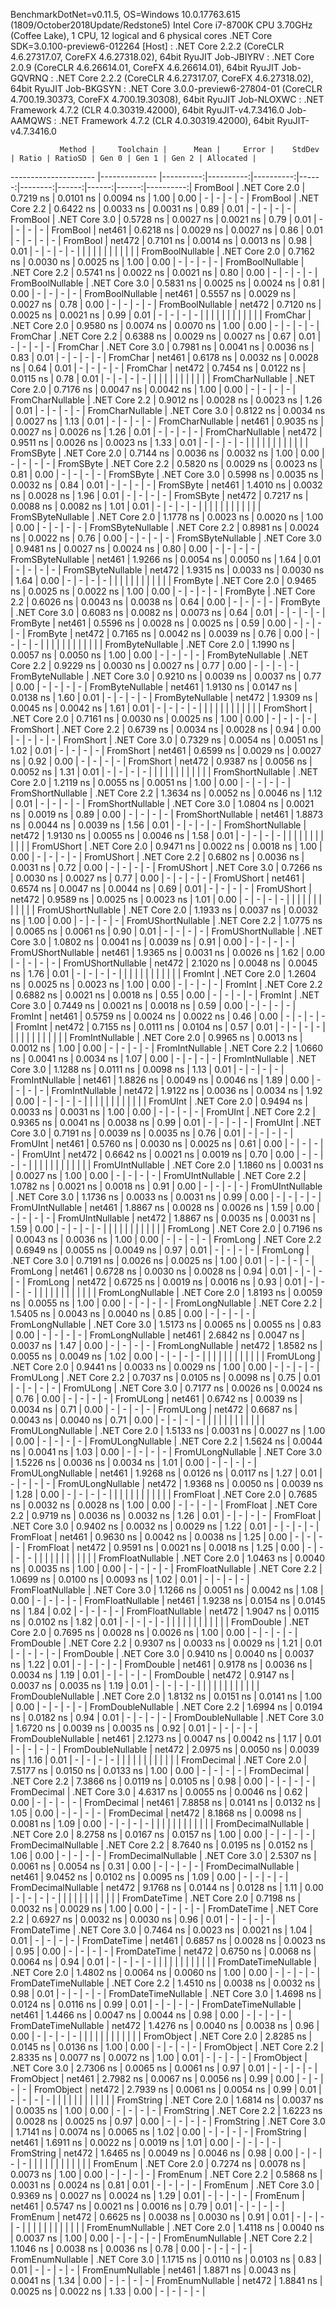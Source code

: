 
BenchmarkDotNet=v0.11.5, OS=Windows 10.0.17763.615 (1809/October2018Update/Redstone5)
Intel Core i7-8700K CPU 3.70GHz (Coffee Lake), 1 CPU, 12 logical and 6 physical cores
.NET Core SDK=3.0.100-preview6-012264
  [Host]     : .NET Core 2.2.2 (CoreCLR 4.6.27317.07, CoreFX 4.6.27318.02), 64bit RyuJIT
  Job-JBIYRV : .NET Core 2.0.9 (CoreCLR 4.6.26614.01, CoreFX 4.6.26614.01), 64bit RyuJIT
  Job-GQVRNQ : .NET Core 2.2.2 (CoreCLR 4.6.27317.07, CoreFX 4.6.27318.02), 64bit RyuJIT
  Job-BKGSYN : .NET Core 3.0.0-preview6-27804-01 (CoreCLR 4.700.19.30373, CoreFX 4.700.19.30308), 64bit RyuJIT
  Job-NLOXWC : .NET Framework 4.7.2 (CLR 4.0.30319.42000), 64bit RyuJIT-v4.7.3416.0
  Job-AAMQWS : .NET Framework 4.7.2 (CLR 4.0.30319.42000), 64bit RyuJIT-v4.7.3416.0


               Method |     Toolchain |      Mean |     Error |    StdDev | Ratio | RatioSD | Gen 0 | Gen 1 | Gen 2 | Allocated |
--------------------- |-------------- |----------:|----------:|----------:|------:|--------:|------:|------:|------:|----------:|
             FromBool | .NET Core 2.0 | 0.7219 ns | 0.0101 ns | 0.0094 ns |  1.00 |    0.00 |     - |     - |     - |         - |
             FromBool | .NET Core 2.2 | 0.6422 ns | 0.0033 ns | 0.0031 ns |  0.89 |    0.01 |     - |     - |     - |         - |
             FromBool | .NET Core 3.0 | 0.5728 ns | 0.0027 ns | 0.0021 ns |  0.79 |    0.01 |     - |     - |     - |         - |
             FromBool |        net461 | 0.6218 ns | 0.0029 ns | 0.0027 ns |  0.86 |    0.01 |     - |     - |     - |         - |
             FromBool |        net472 | 0.7101 ns | 0.0014 ns | 0.0013 ns |  0.98 |    0.01 |     - |     - |     - |         - |
                      |               |           |           |           |       |         |       |       |       |           |
     FromBoolNullable | .NET Core 2.0 | 0.7162 ns | 0.0030 ns | 0.0025 ns |  1.00 |    0.00 |     - |     - |     - |         - |
     FromBoolNullable | .NET Core 2.2 | 0.5741 ns | 0.0022 ns | 0.0021 ns |  0.80 |    0.00 |     - |     - |     - |         - |
     FromBoolNullable | .NET Core 3.0 | 0.5831 ns | 0.0025 ns | 0.0024 ns |  0.81 |    0.00 |     - |     - |     - |         - |
     FromBoolNullable |        net461 | 0.5557 ns | 0.0029 ns | 0.0027 ns |  0.78 |    0.00 |     - |     - |     - |         - |
     FromBoolNullable |        net472 | 0.7120 ns | 0.0025 ns | 0.0021 ns |  0.99 |    0.01 |     - |     - |     - |         - |
                      |               |           |           |           |       |         |       |       |       |           |
             FromChar | .NET Core 2.0 | 0.9580 ns | 0.0074 ns | 0.0070 ns |  1.00 |    0.00 |     - |     - |     - |         - |
             FromChar | .NET Core 2.2 | 0.6388 ns | 0.0029 ns | 0.0027 ns |  0.67 |    0.01 |     - |     - |     - |         - |
             FromChar | .NET Core 3.0 | 0.7981 ns | 0.0041 ns | 0.0036 ns |  0.83 |    0.01 |     - |     - |     - |         - |
             FromChar |        net461 | 0.6178 ns | 0.0032 ns | 0.0028 ns |  0.64 |    0.01 |     - |     - |     - |         - |
             FromChar |        net472 | 0.7454 ns | 0.0122 ns | 0.0115 ns |  0.78 |    0.01 |     - |     - |     - |         - |
                      |               |           |           |           |       |         |       |       |       |           |
     FromCharNullable | .NET Core 2.0 | 0.7176 ns | 0.0047 ns | 0.0042 ns |  1.00 |    0.00 |     - |     - |     - |         - |
     FromCharNullable | .NET Core 2.2 | 0.9012 ns | 0.0028 ns | 0.0023 ns |  1.26 |    0.01 |     - |     - |     - |         - |
     FromCharNullable | .NET Core 3.0 | 0.8122 ns | 0.0034 ns | 0.0027 ns |  1.13 |    0.01 |     - |     - |     - |         - |
     FromCharNullable |        net461 | 0.9035 ns | 0.0027 ns | 0.0026 ns |  1.26 |    0.01 |     - |     - |     - |         - |
     FromCharNullable |        net472 | 0.9511 ns | 0.0026 ns | 0.0023 ns |  1.33 |    0.01 |     - |     - |     - |         - |
                      |               |           |           |           |       |         |       |       |       |           |
            FromSByte | .NET Core 2.0 | 0.7144 ns | 0.0036 ns | 0.0032 ns |  1.00 |    0.00 |     - |     - |     - |         - |
            FromSByte | .NET Core 2.2 | 0.5820 ns | 0.0029 ns | 0.0023 ns |  0.81 |    0.00 |     - |     - |     - |         - |
            FromSByte | .NET Core 3.0 | 0.5998 ns | 0.0035 ns | 0.0032 ns |  0.84 |    0.01 |     - |     - |     - |         - |
            FromSByte |        net461 | 1.4010 ns | 0.0032 ns | 0.0028 ns |  1.96 |    0.01 |     - |     - |     - |         - |
            FromSByte |        net472 | 0.7217 ns | 0.0088 ns | 0.0082 ns |  1.01 |    0.01 |     - |     - |     - |         - |
                      |               |           |           |           |       |         |       |       |       |           |
    FromSByteNullable | .NET Core 2.0 | 1.1778 ns | 0.0023 ns | 0.0020 ns |  1.00 |    0.00 |     - |     - |     - |         - |
    FromSByteNullable | .NET Core 2.2 | 0.8981 ns | 0.0024 ns | 0.0022 ns |  0.76 |    0.00 |     - |     - |     - |         - |
    FromSByteNullable | .NET Core 3.0 | 0.9481 ns | 0.0027 ns | 0.0024 ns |  0.80 |    0.00 |     - |     - |     - |         - |
    FromSByteNullable |        net461 | 1.9266 ns | 0.0054 ns | 0.0050 ns |  1.64 |    0.01 |     - |     - |     - |         - |
    FromSByteNullable |        net472 | 1.9315 ns | 0.0033 ns | 0.0030 ns |  1.64 |    0.00 |     - |     - |     - |         - |
                      |               |           |           |           |       |         |       |       |       |           |
             FromByte | .NET Core 2.0 | 0.9465 ns | 0.0025 ns | 0.0022 ns |  1.00 |    0.00 |     - |     - |     - |         - |
             FromByte | .NET Core 2.2 | 0.6026 ns | 0.0043 ns | 0.0038 ns |  0.64 |    0.00 |     - |     - |     - |         - |
             FromByte | .NET Core 3.0 | 0.6083 ns | 0.0082 ns | 0.0073 ns |  0.64 |    0.01 |     - |     - |     - |         - |
             FromByte |        net461 | 0.5596 ns | 0.0028 ns | 0.0025 ns |  0.59 |    0.00 |     - |     - |     - |         - |
             FromByte |        net472 | 0.7165 ns | 0.0042 ns | 0.0039 ns |  0.76 |    0.00 |     - |     - |     - |         - |
                      |               |           |           |           |       |         |       |       |       |           |
     FromByteNullable | .NET Core 2.0 | 1.1990 ns | 0.0057 ns | 0.0050 ns |  1.00 |    0.00 |     - |     - |     - |         - |
     FromByteNullable | .NET Core 2.2 | 0.9229 ns | 0.0030 ns | 0.0027 ns |  0.77 |    0.00 |     - |     - |     - |         - |
     FromByteNullable | .NET Core 3.0 | 0.9210 ns | 0.0039 ns | 0.0037 ns |  0.77 |    0.00 |     - |     - |     - |         - |
     FromByteNullable |        net461 | 1.9130 ns | 0.0147 ns | 0.0138 ns |  1.60 |    0.01 |     - |     - |     - |         - |
     FromByteNullable |        net472 | 1.9309 ns | 0.0045 ns | 0.0042 ns |  1.61 |    0.01 |     - |     - |     - |         - |
                      |               |           |           |           |       |         |       |       |       |           |
            FromShort | .NET Core 2.0 | 0.7161 ns | 0.0030 ns | 0.0025 ns |  1.00 |    0.00 |     - |     - |     - |         - |
            FromShort | .NET Core 2.2 | 0.6739 ns | 0.0034 ns | 0.0028 ns |  0.94 |    0.00 |     - |     - |     - |         - |
            FromShort | .NET Core 3.0 | 0.7329 ns | 0.0054 ns | 0.0051 ns |  1.02 |    0.01 |     - |     - |     - |         - |
            FromShort |        net461 | 0.6599 ns | 0.0029 ns | 0.0027 ns |  0.92 |    0.00 |     - |     - |     - |         - |
            FromShort |        net472 | 0.9387 ns | 0.0056 ns | 0.0052 ns |  1.31 |    0.01 |     - |     - |     - |         - |
                      |               |           |           |           |       |         |       |       |       |           |
    FromShortNullable | .NET Core 2.0 | 1.2119 ns | 0.0055 ns | 0.0051 ns |  1.00 |    0.00 |     - |     - |     - |         - |
    FromShortNullable | .NET Core 2.2 | 1.3634 ns | 0.0052 ns | 0.0046 ns |  1.12 |    0.01 |     - |     - |     - |         - |
    FromShortNullable | .NET Core 3.0 | 1.0804 ns | 0.0021 ns | 0.0019 ns |  0.89 |    0.00 |     - |     - |     - |         - |
    FromShortNullable |        net461 | 1.8873 ns | 0.0044 ns | 0.0039 ns |  1.56 |    0.01 |     - |     - |     - |         - |
    FromShortNullable |        net472 | 1.9130 ns | 0.0055 ns | 0.0046 ns |  1.58 |    0.01 |     - |     - |     - |         - |
                      |               |           |           |           |       |         |       |       |       |           |
           FromUShort | .NET Core 2.0 | 0.9471 ns | 0.0022 ns | 0.0018 ns |  1.00 |    0.00 |     - |     - |     - |         - |
           FromUShort | .NET Core 2.2 | 0.6802 ns | 0.0036 ns | 0.0031 ns |  0.72 |    0.00 |     - |     - |     - |         - |
           FromUShort | .NET Core 3.0 | 0.7266 ns | 0.0030 ns | 0.0027 ns |  0.77 |    0.00 |     - |     - |     - |         - |
           FromUShort |        net461 | 0.6574 ns | 0.0047 ns | 0.0044 ns |  0.69 |    0.01 |     - |     - |     - |         - |
           FromUShort |        net472 | 0.9589 ns | 0.0025 ns | 0.0023 ns |  1.01 |    0.00 |     - |     - |     - |         - |
                      |               |           |           |           |       |         |       |       |       |           |
   FromUShortNullable | .NET Core 2.0 | 1.1933 ns | 0.0037 ns | 0.0032 ns |  1.00 |    0.00 |     - |     - |     - |         - |
   FromUShortNullable | .NET Core 2.2 | 1.0775 ns | 0.0065 ns | 0.0061 ns |  0.90 |    0.01 |     - |     - |     - |         - |
   FromUShortNullable | .NET Core 3.0 | 1.0802 ns | 0.0041 ns | 0.0039 ns |  0.91 |    0.00 |     - |     - |     - |         - |
   FromUShortNullable |        net461 | 1.9365 ns | 0.0031 ns | 0.0026 ns |  1.62 |    0.00 |     - |     - |     - |         - |
   FromUShortNullable |        net472 | 2.1020 ns | 0.0048 ns | 0.0045 ns |  1.76 |    0.01 |     - |     - |     - |         - |
                      |               |           |           |           |       |         |       |       |       |           |
              FromInt | .NET Core 2.0 | 1.2604 ns | 0.0025 ns | 0.0023 ns |  1.00 |    0.00 |     - |     - |     - |         - |
              FromInt | .NET Core 2.2 | 0.6882 ns | 0.0021 ns | 0.0018 ns |  0.55 |    0.00 |     - |     - |     - |         - |
              FromInt | .NET Core 3.0 | 0.7449 ns | 0.0021 ns | 0.0018 ns |  0.59 |    0.00 |     - |     - |     - |         - |
              FromInt |        net461 | 0.5759 ns | 0.0024 ns | 0.0022 ns |  0.46 |    0.00 |     - |     - |     - |         - |
              FromInt |        net472 | 0.7155 ns | 0.0111 ns | 0.0104 ns |  0.57 |    0.01 |     - |     - |     - |         - |
                      |               |           |           |           |       |         |       |       |       |           |
      FromIntNullable | .NET Core 2.0 | 0.9965 ns | 0.0013 ns | 0.0012 ns |  1.00 |    0.00 |     - |     - |     - |         - |
      FromIntNullable | .NET Core 2.2 | 1.0660 ns | 0.0041 ns | 0.0034 ns |  1.07 |    0.00 |     - |     - |     - |         - |
      FromIntNullable | .NET Core 3.0 | 1.1288 ns | 0.0111 ns | 0.0098 ns |  1.13 |    0.01 |     - |     - |     - |         - |
      FromIntNullable |        net461 | 1.8826 ns | 0.0049 ns | 0.0046 ns |  1.89 |    0.00 |     - |     - |     - |         - |
      FromIntNullable |        net472 | 1.9122 ns | 0.0036 ns | 0.0034 ns |  1.92 |    0.00 |     - |     - |     - |         - |
                      |               |           |           |           |       |         |       |       |       |           |
             FromUInt | .NET Core 2.0 | 0.9494 ns | 0.0033 ns | 0.0031 ns |  1.00 |    0.00 |     - |     - |     - |         - |
             FromUInt | .NET Core 2.2 | 0.9365 ns | 0.0041 ns | 0.0038 ns |  0.99 |    0.01 |     - |     - |     - |         - |
             FromUInt | .NET Core 3.0 | 0.7191 ns | 0.0039 ns | 0.0035 ns |  0.76 |    0.01 |     - |     - |     - |         - |
             FromUInt |        net461 | 0.5760 ns | 0.0030 ns | 0.0025 ns |  0.61 |    0.00 |     - |     - |     - |         - |
             FromUInt |        net472 | 0.6642 ns | 0.0021 ns | 0.0019 ns |  0.70 |    0.00 |     - |     - |     - |         - |
                      |               |           |           |           |       |         |       |       |       |           |
     FromUIntNullable | .NET Core 2.0 | 1.1860 ns | 0.0031 ns | 0.0027 ns |  1.00 |    0.00 |     - |     - |     - |         - |
     FromUIntNullable | .NET Core 2.2 | 1.0782 ns | 0.0021 ns | 0.0018 ns |  0.91 |    0.00 |     - |     - |     - |         - |
     FromUIntNullable | .NET Core 3.0 | 1.1736 ns | 0.0033 ns | 0.0031 ns |  0.99 |    0.00 |     - |     - |     - |         - |
     FromUIntNullable |        net461 | 1.8867 ns | 0.0028 ns | 0.0026 ns |  1.59 |    0.00 |     - |     - |     - |         - |
     FromUIntNullable |        net472 | 1.8867 ns | 0.0035 ns | 0.0031 ns |  1.59 |    0.00 |     - |     - |     - |         - |
                      |               |           |           |           |       |         |       |       |       |           |
             FromLong | .NET Core 2.0 | 0.7196 ns | 0.0043 ns | 0.0036 ns |  1.00 |    0.00 |     - |     - |     - |         - |
             FromLong | .NET Core 2.2 | 0.6949 ns | 0.0055 ns | 0.0049 ns |  0.97 |    0.01 |     - |     - |     - |         - |
             FromLong | .NET Core 3.0 | 0.7191 ns | 0.0026 ns | 0.0025 ns |  1.00 |    0.01 |     - |     - |     - |         - |
             FromLong |        net461 | 0.6728 ns | 0.0030 ns | 0.0028 ns |  0.94 |    0.01 |     - |     - |     - |         - |
             FromLong |        net472 | 0.6725 ns | 0.0019 ns | 0.0016 ns |  0.93 |    0.01 |     - |     - |     - |         - |
                      |               |           |           |           |       |         |       |       |       |           |
     FromLongNullable | .NET Core 2.0 | 1.8193 ns | 0.0059 ns | 0.0055 ns |  1.00 |    0.00 |     - |     - |     - |         - |
     FromLongNullable | .NET Core 2.2 | 1.5405 ns | 0.0043 ns | 0.0040 ns |  0.85 |    0.00 |     - |     - |     - |         - |
     FromLongNullable | .NET Core 3.0 | 1.5173 ns | 0.0065 ns | 0.0055 ns |  0.83 |    0.00 |     - |     - |     - |         - |
     FromLongNullable |        net461 | 2.6842 ns | 0.0047 ns | 0.0037 ns |  1.47 |    0.00 |     - |     - |     - |         - |
     FromLongNullable |        net472 | 1.8582 ns | 0.0055 ns | 0.0049 ns |  1.02 |    0.00 |     - |     - |     - |         - |
                      |               |           |           |           |       |         |       |       |       |           |
            FromULong | .NET Core 2.0 | 0.9441 ns | 0.0033 ns | 0.0029 ns |  1.00 |    0.00 |     - |     - |     - |         - |
            FromULong | .NET Core 2.2 | 0.7037 ns | 0.0105 ns | 0.0098 ns |  0.75 |    0.01 |     - |     - |     - |         - |
            FromULong | .NET Core 3.0 | 0.7177 ns | 0.0026 ns | 0.0024 ns |  0.76 |    0.00 |     - |     - |     - |         - |
            FromULong |        net461 | 0.6742 ns | 0.0039 ns | 0.0034 ns |  0.71 |    0.00 |     - |     - |     - |         - |
            FromULong |        net472 | 0.6687 ns | 0.0043 ns | 0.0040 ns |  0.71 |    0.00 |     - |     - |     - |         - |
                      |               |           |           |           |       |         |       |       |       |           |
    FromULongNullable | .NET Core 2.0 | 1.5133 ns | 0.0031 ns | 0.0027 ns |  1.00 |    0.00 |     - |     - |     - |         - |
    FromULongNullable | .NET Core 2.2 | 1.5624 ns | 0.0044 ns | 0.0041 ns |  1.03 |    0.00 |     - |     - |     - |         - |
    FromULongNullable | .NET Core 3.0 | 1.5226 ns | 0.0036 ns | 0.0034 ns |  1.01 |    0.00 |     - |     - |     - |         - |
    FromULongNullable |        net461 | 1.9268 ns | 0.0126 ns | 0.0117 ns |  1.27 |    0.01 |     - |     - |     - |         - |
    FromULongNullable |        net472 | 1.9368 ns | 0.0050 ns | 0.0039 ns |  1.28 |    0.00 |     - |     - |     - |         - |
                      |               |           |           |           |       |         |       |       |       |           |
            FromFloat | .NET Core 2.0 | 0.7685 ns | 0.0032 ns | 0.0028 ns |  1.00 |    0.00 |     - |     - |     - |         - |
            FromFloat | .NET Core 2.2 | 0.9719 ns | 0.0036 ns | 0.0032 ns |  1.26 |    0.01 |     - |     - |     - |         - |
            FromFloat | .NET Core 3.0 | 0.9402 ns | 0.0032 ns | 0.0029 ns |  1.22 |    0.01 |     - |     - |     - |         - |
            FromFloat |        net461 | 0.9630 ns | 0.0042 ns | 0.0038 ns |  1.25 |    0.00 |     - |     - |     - |         - |
            FromFloat |        net472 | 0.9591 ns | 0.0021 ns | 0.0018 ns |  1.25 |    0.00 |     - |     - |     - |         - |
                      |               |           |           |           |       |         |       |       |       |           |
    FromFloatNullable | .NET Core 2.0 | 1.0463 ns | 0.0040 ns | 0.0035 ns |  1.00 |    0.00 |     - |     - |     - |         - |
    FromFloatNullable | .NET Core 2.2 | 1.0699 ns | 0.0100 ns | 0.0093 ns |  1.02 |    0.01 |     - |     - |     - |         - |
    FromFloatNullable | .NET Core 3.0 | 1.1266 ns | 0.0051 ns | 0.0042 ns |  1.08 |    0.00 |     - |     - |     - |         - |
    FromFloatNullable |        net461 | 1.9238 ns | 0.0154 ns | 0.0145 ns |  1.84 |    0.02 |     - |     - |     - |         - |
    FromFloatNullable |        net472 | 1.9047 ns | 0.0115 ns | 0.0102 ns |  1.82 |    0.01 |     - |     - |     - |         - |
                      |               |           |           |           |       |         |       |       |       |           |
           FromDouble | .NET Core 2.0 | 0.7695 ns | 0.0028 ns | 0.0026 ns |  1.00 |    0.00 |     - |     - |     - |         - |
           FromDouble | .NET Core 2.2 | 0.9307 ns | 0.0033 ns | 0.0029 ns |  1.21 |    0.01 |     - |     - |     - |         - |
           FromDouble | .NET Core 3.0 | 0.9410 ns | 0.0040 ns | 0.0037 ns |  1.22 |    0.01 |     - |     - |     - |         - |
           FromDouble |        net461 | 0.9178 ns | 0.0036 ns | 0.0034 ns |  1.19 |    0.01 |     - |     - |     - |         - |
           FromDouble |        net472 | 0.9147 ns | 0.0037 ns | 0.0035 ns |  1.19 |    0.01 |     - |     - |     - |         - |
                      |               |           |           |           |       |         |       |       |       |           |
   FromDoubleNullable | .NET Core 2.0 | 1.8132 ns | 0.0151 ns | 0.0141 ns |  1.00 |    0.00 |     - |     - |     - |         - |
   FromDoubleNullable | .NET Core 2.2 | 1.6994 ns | 0.0194 ns | 0.0182 ns |  0.94 |    0.01 |     - |     - |     - |         - |
   FromDoubleNullable | .NET Core 3.0 | 1.6720 ns | 0.0039 ns | 0.0035 ns |  0.92 |    0.01 |     - |     - |     - |         - |
   FromDoubleNullable |        net461 | 2.1273 ns | 0.0047 ns | 0.0042 ns |  1.17 |    0.01 |     - |     - |     - |         - |
   FromDoubleNullable |        net472 | 2.0975 ns | 0.0050 ns | 0.0039 ns |  1.16 |    0.01 |     - |     - |     - |         - |
                      |               |           |           |           |       |         |       |       |       |           |
          FromDecimal | .NET Core 2.0 | 7.5177 ns | 0.0150 ns | 0.0133 ns |  1.00 |    0.00 |     - |     - |     - |         - |
          FromDecimal | .NET Core 2.2 | 7.3866 ns | 0.0119 ns | 0.0105 ns |  0.98 |    0.00 |     - |     - |     - |         - |
          FromDecimal | .NET Core 3.0 | 4.6317 ns | 0.0055 ns | 0.0046 ns |  0.62 |    0.00 |     - |     - |     - |         - |
          FromDecimal |        net461 | 7.8858 ns | 0.0141 ns | 0.0132 ns |  1.05 |    0.00 |     - |     - |     - |         - |
          FromDecimal |        net472 | 8.1868 ns | 0.0098 ns | 0.0081 ns |  1.09 |    0.00 |     - |     - |     - |         - |
                      |               |           |           |           |       |         |       |       |       |           |
  FromDecimalNullable | .NET Core 2.0 | 8.2758 ns | 0.0167 ns | 0.0157 ns |  1.00 |    0.00 |     - |     - |     - |         - |
  FromDecimalNullable | .NET Core 2.2 | 8.7640 ns | 0.0195 ns | 0.0152 ns |  1.06 |    0.00 |     - |     - |     - |         - |
  FromDecimalNullable | .NET Core 3.0 | 2.5307 ns | 0.0061 ns | 0.0054 ns |  0.31 |    0.00 |     - |     - |     - |         - |
  FromDecimalNullable |        net461 | 9.0452 ns | 0.0102 ns | 0.0095 ns |  1.09 |    0.00 |     - |     - |     - |         - |
  FromDecimalNullable |        net472 | 9.1768 ns | 0.0144 ns | 0.0128 ns |  1.11 |    0.00 |     - |     - |     - |         - |
                      |               |           |           |           |       |         |       |       |       |           |
         FromDateTime | .NET Core 2.0 | 0.7198 ns | 0.0032 ns | 0.0029 ns |  1.00 |    0.00 |     - |     - |     - |         - |
         FromDateTime | .NET Core 2.2 | 0.6927 ns | 0.0032 ns | 0.0030 ns |  0.96 |    0.01 |     - |     - |     - |         - |
         FromDateTime | .NET Core 3.0 | 0.7464 ns | 0.0023 ns | 0.0021 ns |  1.04 |    0.01 |     - |     - |     - |         - |
         FromDateTime |        net461 | 0.6857 ns | 0.0028 ns | 0.0023 ns |  0.95 |    0.00 |     - |     - |     - |         - |
         FromDateTime |        net472 | 0.6750 ns | 0.0068 ns | 0.0064 ns |  0.94 |    0.01 |     - |     - |     - |         - |
                      |               |           |           |           |       |         |       |       |       |           |
 FromDateTimeNullable | .NET Core 2.0 | 1.4802 ns | 0.0064 ns | 0.0060 ns |  1.00 |    0.00 |     - |     - |     - |         - |
 FromDateTimeNullable | .NET Core 2.2 | 1.4510 ns | 0.0038 ns | 0.0032 ns |  0.98 |    0.01 |     - |     - |     - |         - |
 FromDateTimeNullable | .NET Core 3.0 | 1.4698 ns | 0.0124 ns | 0.0116 ns |  0.99 |    0.01 |     - |     - |     - |         - |
 FromDateTimeNullable |        net461 | 1.4466 ns | 0.0047 ns | 0.0044 ns |  0.98 |    0.00 |     - |     - |     - |         - |
 FromDateTimeNullable |        net472 | 1.4276 ns | 0.0040 ns | 0.0038 ns |  0.96 |    0.00 |     - |     - |     - |         - |
                      |               |           |           |           |       |         |       |       |       |           |
           FromObject | .NET Core 2.0 | 2.8285 ns | 0.0145 ns | 0.0136 ns |  1.00 |    0.00 |     - |     - |     - |         - |
           FromObject | .NET Core 2.2 | 2.8335 ns | 0.0077 ns | 0.0072 ns |  1.00 |    0.01 |     - |     - |     - |         - |
           FromObject | .NET Core 3.0 | 2.7306 ns | 0.0065 ns | 0.0061 ns |  0.97 |    0.01 |     - |     - |     - |         - |
           FromObject |        net461 | 2.7982 ns | 0.0067 ns | 0.0056 ns |  0.99 |    0.00 |     - |     - |     - |         - |
           FromObject |        net472 | 2.7939 ns | 0.0061 ns | 0.0054 ns |  0.99 |    0.01 |     - |     - |     - |         - |
                      |               |           |           |           |       |         |       |       |       |           |
           FromString | .NET Core 2.0 | 1.6814 ns | 0.0037 ns | 0.0035 ns |  1.00 |    0.00 |     - |     - |     - |         - |
           FromString | .NET Core 2.2 | 1.6223 ns | 0.0028 ns | 0.0025 ns |  0.97 |    0.00 |     - |     - |     - |         - |
           FromString | .NET Core 3.0 | 1.7141 ns | 0.0074 ns | 0.0065 ns |  1.02 |    0.00 |     - |     - |     - |         - |
           FromString |        net461 | 1.6911 ns | 0.0022 ns | 0.0019 ns |  1.01 |    0.00 |     - |     - |     - |         - |
           FromString |        net472 | 1.6465 ns | 0.0049 ns | 0.0046 ns |  0.98 |    0.00 |     - |     - |     - |         - |
                      |               |           |           |           |       |         |       |       |       |           |
             FromEnum | .NET Core 2.0 | 0.7274 ns | 0.0078 ns | 0.0073 ns |  1.00 |    0.00 |     - |     - |     - |         - |
             FromEnum | .NET Core 2.2 | 0.5868 ns | 0.0031 ns | 0.0024 ns |  0.81 |    0.01 |     - |     - |     - |         - |
             FromEnum | .NET Core 3.0 | 0.9369 ns | 0.0027 ns | 0.0024 ns |  1.29 |    0.01 |     - |     - |     - |         - |
             FromEnum |        net461 | 0.5747 ns | 0.0021 ns | 0.0016 ns |  0.79 |    0.01 |     - |     - |     - |         - |
             FromEnum |        net472 | 0.6625 ns | 0.0038 ns | 0.0030 ns |  0.91 |    0.01 |     - |     - |     - |         - |
                      |               |           |           |           |       |         |       |       |       |           |
     FromEnumNullable | .NET Core 2.0 | 1.4118 ns | 0.0040 ns | 0.0037 ns |  1.00 |    0.00 |     - |     - |     - |         - |
     FromEnumNullable | .NET Core 2.2 | 1.1046 ns | 0.0038 ns | 0.0036 ns |  0.78 |    0.00 |     - |     - |     - |         - |
     FromEnumNullable | .NET Core 3.0 | 1.1715 ns | 0.0110 ns | 0.0103 ns |  0.83 |    0.01 |     - |     - |     - |         - |
     FromEnumNullable |        net461 | 1.8871 ns | 0.0043 ns | 0.0041 ns |  1.34 |    0.00 |     - |     - |     - |         - |
     FromEnumNullable |        net472 | 1.8841 ns | 0.0025 ns | 0.0022 ns |  1.33 |    0.00 |     - |     - |     - |         - |
